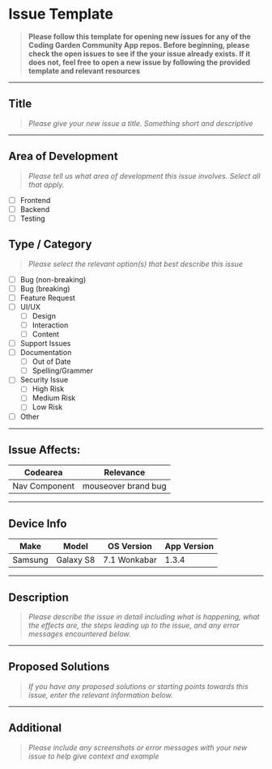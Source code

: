 # Issue Template

>**Please follow this template for opening new issues for any of the Coding Garden Community App repos. Before beginning, please check the open issues to see if the your issue already exists. If it does not, feel free to open a new issue by following the provided template and relevant resources**
---
## Title
>*Please give your new issue a title. Something short and descriptive*  
---
## Area of Development
>*Please tell us what area of development this issue involves.* _Select all that apply._
- [ ] Frontend
- [ ] Backend
- [ ] Testing

## Type / Category
>*Please select the relevant option(s) that best describe this issue*  
- [ ] Bug (non-breaking)
- [ ] Bug (breaking)
- [ ] Feature Request
- [ ] UI/UX 
  - [ ] Design
  - [ ] Interaction
  - [ ] Content
- [ ] Support Issues
- [ ] Documentation
  - [ ] Out of Date
  - [ ] Spelling/Grammer
- [ ] Security Issue
  - [ ] High Risk
  - [ ] Medium Risk
  - [ ] Low Risk
- [ ] Other  

---
## Issue Affects:
| Codearea | Relevance |
| -------- | --------- |
| Nav Component | mouseover brand bug |  

---
## Device Info
| Make | Model | OS Version | App Version |
| ---- | ----- | ---------- | ----------- |
| Samsung | Galaxy S8 | 7.1 Wonkabar | 1.3.4 |  

---
## Description
>*Please describe the issue in detail including what is happening, what the effects are, the steps leading up to the issue, and any error messages encountered below.*  

---
## Proposed Solutions
>*If you have any proposed solutions or starting points towards this issue, enter the relevant information below.*  

---
## Additional
>*Please include any screenshots or error messages with your new issue to help give context and example*  
